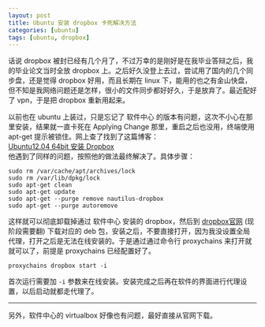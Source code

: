```yaml
---
layout: post
title: Ubuntu 安装 dropbox 卡死解决方法
categories: [ubuntu]
tags: [ubuntu, dropbox]
---
```


话说 dropbox 被封已经有几个月了，不过万幸的是刚好是在我毕业答辩之后，我的毕业论文当时全放 dropbox 上。之后好久没登上去过，尝试用了国内的几个同步盘，还是觉得 dropbox 好用，而且长期在 linux 下，能用的也之有金山快盘，但不知是我网络问题还是怎样，很小的文件同步都好好久，于是放弃了。最近配好了 vpn，于是把 dropbox 重新用起来。  

以前也在 ubuntu 上装过，只是忘记了 软件中心 的版本有问题，这次不小心在那里安装，结果就一直卡死在 Applying Change 那里，重启之后也没用，终端使用 apt-get 提示被锁住。网上查了找到了这篇博客：  
[Ubuntu12.04 64bit 安装 Dropbox](http://www.cnblogs.com/lovedeeply/p/3691512.html)  
他遇到了同样的问题，按照他的做法最终解决了。具体步骤：  

	sudo rm /var/cache/apt/archives/lock
	sudo rm /var/lib/dpkg/lock
	sudo apt-get clean
	sudo apt-get update
	sudo apt-get --purge remove nautilus-dropbox
	sudo apt-get --purge autoremove

这样就可以彻底卸载掉通过 软件中心 安装的 dropbox，然后到 [dropbox官网](https://www.dropbox.com) (现阶段需要翻) 下载对应的 deb 包，安装之后，不要直接打开，因为我没设置全局代理，打开之后是无法在线安装的。于是通过通过命令行 proxychains 来打开就就可以了，前提是 proxychains 已经配置好了。

	proxychains dropbox start -i

首次运行需要加 `-i` 参数来在线安装。安装完成之后再在软件的界面进行代理设置，以后启动就都走代理了。

***
另外，软件中心的 virtualbox 好像也有问题，最好直接从官网下载。